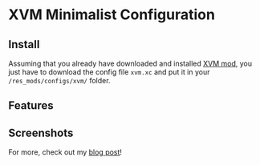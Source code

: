 # XVM Minimalist Configuration
## Install
Assuming that you already have downloaded and installed [XVM mod](http://www.modxvm.com/), you just have to download the config file `xvm.xc` and put it in your `/res_mods/configs/xvm/` folder.
## Features
## Screenshots
For more, check out my [blog post](http://nbyim.com/wot-xvm-minimalist-configuration/)!

